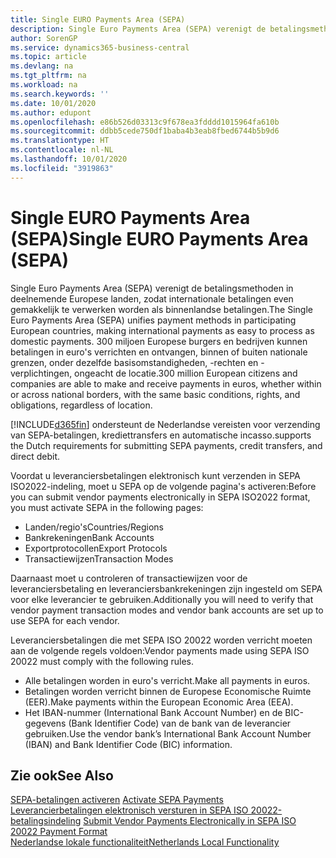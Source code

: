 ```yaml
---
title: Single EURO Payments Area (SEPA)
description: Single Euro Payments Area (SEPA) verenigt de betalingsmethoden in deelnemende Europese landen, zodat internationale betalingen even gemakkelijk te verwerken worden als binnenlandse betalingen.
author: SorenGP
ms.service: dynamics365-business-central
ms.topic: article
ms.devlang: na
ms.tgt_pltfrm: na
ms.workload: na
ms.search.keywords: ''
ms.date: 10/01/2020
ms.author: edupont
ms.openlocfilehash: e86b526d03313c9f678ea3fdddd1015964fa610b
ms.sourcegitcommit: ddbb5cede750df1baba4b3eab8fbed6744b5b9d6
ms.translationtype: HT
ms.contentlocale: nl-NL
ms.lasthandoff: 10/01/2020
ms.locfileid: "3919863"
---
```

# <a name="single-euro-payments-area-sepa"></a><span data-ttu-id="34d26-103">Single EURO Payments Area (SEPA)</span><span class="sxs-lookup"><span data-stu-id="34d26-103">Single EURO Payments Area (SEPA)</span></span>
<span data-ttu-id="34d26-104">Single Euro Payments Area (SEPA) verenigt de betalingsmethoden in deelnemende Europese landen, zodat internationale betalingen even gemakkelijk te verwerken worden als binnenlandse betalingen.</span><span class="sxs-lookup"><span data-stu-id="34d26-104">The Single Euro Payments Area (SEPA) unifies payment methods in participating European countries, making international payments as easy to process as domestic payments.</span></span> <span data-ttu-id="34d26-105">300 miljoen Europese burgers en bedrijven kunnen betalingen in euro's verrichten en ontvangen, binnen of buiten nationale grenzen, onder dezelfde basisomstandigheden, -rechten en -verplichtingen, ongeacht de locatie.</span><span class="sxs-lookup"><span data-stu-id="34d26-105">300 million European citizens and companies are able to make and receive payments in euros, whether within or across national borders, with the same basic conditions, rights, and obligations, regardless of location.</span></span>  

[!INCLUDE[d365fin](../../includes/d365fin_md.md)] <span data-ttu-id="34d26-106">ondersteunt de Nederlandse vereisten voor verzending van SEPA-betalingen, krediettransfers en automatische incasso.</span><span class="sxs-lookup"><span data-stu-id="34d26-106">supports the Dutch requirements for submitting SEPA payments, credit transfers, and direct debit.</span></span>  

<span data-ttu-id="34d26-107">Voordat u leveranciersbetalingen elektronisch kunt verzenden in SEPA ISO2022-indeling, moet u SEPA op de volgende pagina's activeren:</span><span class="sxs-lookup"><span data-stu-id="34d26-107">Before you can submit vendor payments electronically in SEPA ISO2022 format, you must activate SEPA in the following pages:</span></span>  

- <span data-ttu-id="34d26-108">Landen/regio's</span><span class="sxs-lookup"><span data-stu-id="34d26-108">Countries/Regions</span></span>  
- <span data-ttu-id="34d26-109">Bankrekeningen</span><span class="sxs-lookup"><span data-stu-id="34d26-109">Bank Accounts</span></span>  
- <span data-ttu-id="34d26-110">Exportprotocollen</span><span class="sxs-lookup"><span data-stu-id="34d26-110">Export Protocols</span></span>  
- <span data-ttu-id="34d26-111">Transactiewijzen</span><span class="sxs-lookup"><span data-stu-id="34d26-111">Transaction Modes</span></span>  

<span data-ttu-id="34d26-112">Daarnaast moet u controleren of transactiewijzen voor de leveranciersbetaling en leveranciersbankrekeningen zijn ingesteld om SEPA voor elke leverancier te gebruiken.</span><span class="sxs-lookup"><span data-stu-id="34d26-112">Additionally you will need to verify that vendor payment transaction modes and vendor bank accounts are set up to use SEPA for each vendor.</span></span>  

<span data-ttu-id="34d26-113">Leveranciersbetalingen die met SEPA ISO 20022 worden verricht moeten aan de volgende regels voldoen:</span><span class="sxs-lookup"><span data-stu-id="34d26-113">Vendor payments made using SEPA ISO 20022 must comply with the following rules.</span></span>  

- <span data-ttu-id="34d26-114">Alle betalingen worden in euro's verricht.</span><span class="sxs-lookup"><span data-stu-id="34d26-114">Make all payments in euros.</span></span>  
- <span data-ttu-id="34d26-115">Betalingen worden verricht binnen de Europese Economische Ruimte (EER).</span><span class="sxs-lookup"><span data-stu-id="34d26-115">Make payments within the European Economic Area (EEA).</span></span>  
- <span data-ttu-id="34d26-116">Het IBAN-nummer (International Bank Account Number) en de BIC-gegevens (Bank Identifier Code) van de bank van de leverancier gebruiken.</span><span class="sxs-lookup"><span data-stu-id="34d26-116">Use the vendor bank’s International Bank Account Number (IBAN) and Bank Identifier Code (BIC) information.</span></span>  

## <a name="see-also"></a><span data-ttu-id="34d26-117">Zie ook</span><span class="sxs-lookup"><span data-stu-id="34d26-117">See Also</span></span>  
 <span data-ttu-id="34d26-118">[SEPA-betalingen activeren](how-to-activate-sepa-payments.md) </span><span class="sxs-lookup"><span data-stu-id="34d26-118">[Activate SEPA Payments](how-to-activate-sepa-payments.md) </span></span>  
 <span data-ttu-id="34d26-119">[Leverancierbetalingen elektronisch versturen in SEPA ISO 20022-betalingsindeling](how-to-submit-vendor-payments-electronically-in-sepa-iso-20022-payment-format.md) </span><span class="sxs-lookup"><span data-stu-id="34d26-119">[Submit Vendor Payments Electronically in SEPA ISO 20022 Payment Format](how-to-submit-vendor-payments-electronically-in-sepa-iso-20022-payment-format.md) </span></span>  
 [<span data-ttu-id="34d26-120">Nederlandse lokale functionaliteit</span><span class="sxs-lookup"><span data-stu-id="34d26-120">Netherlands Local Functionality</span></span>](netherlands-local-functionality.md)
